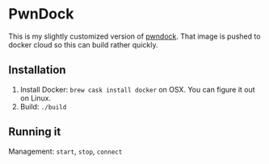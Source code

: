 # PwnDock

This is my slightly customized version of
[pwndock](https://github.com/Grazfather/pwndock). That image is pushed to
docker cloud so this can build rather quickly.

## Installation
1. Install Docker: `brew cask install docker` on OSX. You can figure it out on Linux.
2. Build: `./build`

## Running it
Management: `start`, `stop`, `connect`
